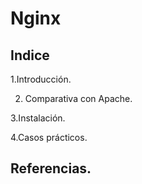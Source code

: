 # Nginx

## Indice 

1.Introducción.

2. Comparativa con Apache.

3.Instalación.

4.Casos prácticos.

## Referencias.
